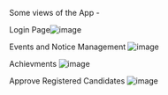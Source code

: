 Some views of the App - 

Login Page![image](https://github.com/PrathamSatpute/Alumni-Management-App/assets/167018160/ef597a47-49de-4a73-8e37-04dd5198e0de)

Events and Notice Management
![image](https://github.com/PrathamSatpute/Alumni-Management-App/assets/167018160/e0909883-3a3e-442c-a016-cfd7a35d5ef5)

Achievments
![image](https://github.com/PrathamSatpute/Alumni-Management-App/assets/167018160/bbd3b81d-682e-49f6-94b7-383101293c1d)

Approve Registered Candidates
![image](https://github.com/PrathamSatpute/Alumni-Management-App/assets/167018160/70dbbf93-cbc3-40fd-a79b-a8e2ab674820)
